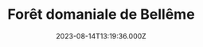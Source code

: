 ---
date: 2023-08-14T13:19:36.000Z
title: Forêt domaniale de Bellême
latitude: 48.391120363231096
longitude: 0.5239561619496058
url: http://www.lepaysbellemois.com
category: checkin
---